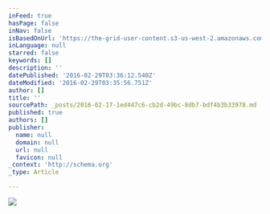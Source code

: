 ```yaml
---
inFeed: true
hasPage: false
inNav: false
isBasedOnUrl: 'https://the-grid-user-content.s3-us-west-2.amazonaws.com/e91441f6-dff9-42f5-a5aa-d3e362790900.png'
inLanguage: null
starred: false
keywords: []
description: ''
datePublished: '2016-02-29T03:36:12.540Z'
dateModified: '2016-02-29T03:35:56.751Z'
author: []
title: ''
sourcePath: _posts/2016-02-17-1ed447c6-cb2d-49bc-8db7-bdf4b3b33978.md
published: true
authors: []
publisher:
  name: null
  domain: null
  url: null
  favicon: null
_context: 'http://schema.org'
_type: Article

---
```

![](https://the-grid-user-content.s3-us-west-2.amazonaws.com/e91441f6-dff9-42f5-a5aa-d3e362790900.png)